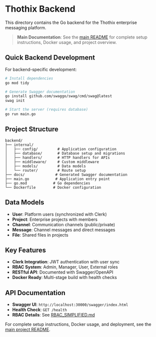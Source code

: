# Thothix Backend

This directory contains the Go backend for the Thothix enterprise messaging platform.

> **Main Documentation**: See the [main README](../README.md) for complete setup instructions, Docker usage, and project overview.

## Quick Backend Development

For backend-specific development:

```bash
# Install dependencies
go mod tidy

# Generate Swagger documentation
go install github.com/swaggo/swag/cmd/swag@latest
swag init

# Start the server (requires database)
go run main.go
```

## Project Structure

```
backend/
├── internal/
│   ├── config/         # Application configuration
│   ├── database/       # Database setup and migrations
│   ├── handlers/       # HTTP handlers for APIs
│   ├── middleware/     # Custom middleware
│   ├── models/         # Data models
│   └── router/         # Route setup
├── docs/              # Generated Swagger documentation
├── main.go            # Application entry point
├── go.mod            # Go dependencies
└── Dockerfile        # Docker configuration
```

## Data Models

- **User**: Platform users (synchronized with Clerk)
- **Project**: Enterprise projects with members
- **Channel**: Communication channels (public/private)
- **Message**: Channel messages and direct messages
- **File**: Shared files in projects

## Key Features

- **Clerk Integration**: JWT authentication with user sync
- **RBAC System**: Admin, Manager, User, External roles
- **RESTful API**: Documented with Swagger/OpenAPI
- **Docker Ready**: Multi-stage build with health checks

## API Documentation

- **Swagger UI**: `http://localhost:30000/swagger/index.html`
- **Health Check**: `GET /health`
- **RBAC Details**: See [RBAC_SIMPLIFIED.md](RBAC_SIMPLIFIED.md)

For complete setup instructions, Docker usage, and deployment, see the [main project README](../README.md).
